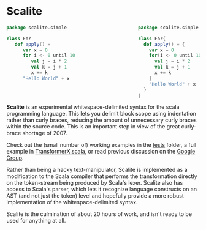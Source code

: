 Scalite
=======

```scala
package scalite.simple                          package scalite.simple

class For                                       class For{
   def apply() =                                  def apply() = {
      var x = 0                                     var x = 0
      for i <- 0 until 10                           for(i <- 0 until 10){
         val j = i * 2                                val j = i * 2
         val k = j + 1                                val k = j + 1
         x += k                                       x += k
      "Hello World" + x                             }
                                                    "Hello World" + x
                                                  }
                                                }

```

**Scalite** is an experimental whitespace-delimited syntax for the scala programming language. This lets you delimit block scope using indentation rather than curly braces, reducing the amount of unnecessary curly braces within the source code. This is an important step in view of the great curly-brace shortage of 2007.

Check out the (small number of) working examples in the [tests](src/test/resources/scalite) folder, a full example in [TransformerX.scala](src/test/resources/scalite/TransformerX.scala), or read previous discussion on the [Google Group](https://groups.google.com/forum/#!topic/scala-language/yl9BRqlpjJ0).

Rather than being a hacky text-manipulator, Scalite is implemented as a modification to the Scala compiler that performs the transformation directly on the token-stream being produced by Scala's lexer. Scalite also has access to Scala's parser, which lets it recognize language constructs on an AST (and not just the token) level and hopefully provide a more robust implementation of the whitespace-delimited syntax.

Scalite is the culmination of about 20 hours of work, and isn't ready to be used for anything at all.


